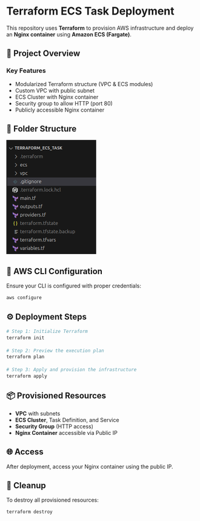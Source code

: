 
# Terraform ECS Task Deployment

This repository uses **Terraform** to provision AWS infrastructure and deploy an **Nginx container** using **Amazon ECS (Fargate)**.

## 🚀 Project Overview

### Key Features

* Modularized Terraform structure (VPC & ECS modules)
* Custom VPC with public subnet
* ECS Cluster with Nginx container
* Security group to allow HTTP (port 80)
* Publicly accessible Nginx container

## 📁 Folder Structure

![Folder Structure](./folder_structure.png)
## 🔐 AWS CLI Configuration

Ensure your CLI is configured with proper credentials:
```bash
aws configure
```
## ⚙️ Deployment Steps

```bash
# Step 1: Initialize Terraform
terraform init

# Step 2: Preview the execution plan
terraform plan

# Step 3: Apply and provision the infrastructure
terraform apply
```
## 📦 Provisioned Resources

* **VPC** with subnets
* **ECS Cluster**, Task Definition, and Service
* **Security Group** (HTTP access)
* **Nginx Container** accessible via Public IP

## 🌐 Access

After deployment, access your Nginx container using the public IP.

## 🧹 Cleanup

To destroy all provisioned resources:

```bash
terraform destroy
```




